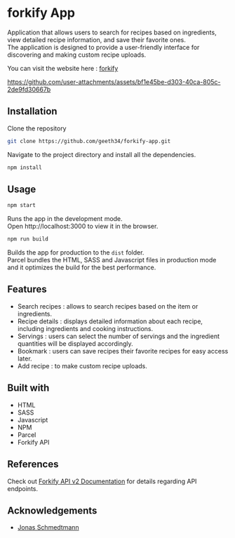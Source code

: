# forkify App

Application that allows users to search for recipes based on ingredients, view detailed recipe information, and save their favorite ones. <br>
The application is designed to provide a user-friendly interface for discovering and making custom recipe uploads.

You can visit the website here : [forkify](https://forkify-recipessearch.netlify.app/)

https://github.com/user-attachments/assets/bf1e45be-d303-40ca-805c-2de9fd30667b

## Installation 

Clone the repository 
```bash
git clone https://github.com/geeth34/forkify-app.git
```

Navigate to the project directory and install all the dependencies.

```bash
npm install
```

## Usage

```bash
npm start
```
Runs the app in the development mode. <br>
Open http://localhost:3000 to view it in the browser.


```bash
npm run build
```
Builds the app for production to the `dist` folder. <br>
Parcel bundles the HTML, SASS and Javascript files in production mode and it optimizes the build for the best performance.


## Features

- Search recipes : allows to search recipes based on the item or ingredients.
- Recipe details : displays detailed information about each recipe, including ingredients and cooking instructions.
- Servings : users can select the number of servings and the ingredient quantities will be displayed accordingly.
- Bookmark : users can save recipes their favorite recipes for easy access later.
- Add recipe : to make custom recipe uploads.

## Built with

- HTML
- SASS
- Javascript
- NPM
- Parcel
- Forkify API
  
## References

Check out [Forkify API v2 Documentation](https://forkify-api.herokuapp.com/v2) for details regarding API endpoints.

## Acknowledgements

- [Jonas Schmedtmann](https://github.com/jonasschmedtmann)

